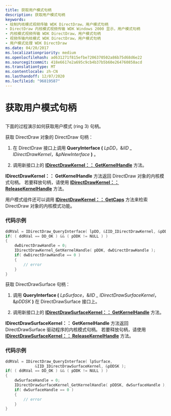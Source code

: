 ```yaml
---
title: 获取用户模式句柄
description: 获取用户模式句柄
keywords:
- 绘制内核模式视频传输 WDK DirectDraw，用户模式句柄
- DirectDraw 内核模式视频传输 WDK Windows 2000 显示，用户模式句柄
- 内核模式视频传输 WDK DirectDraw，用户模式句柄
- 视频传输内核模式 WDK DirectDraw，用户模式句柄
- 用户模式处理 WDK DirectDraw
ms.date: 04/20/2017
ms.localizationpriority: medium
ms.openlocfilehash: ad631271f815efbe7206370502a86b75d68d6e22
ms.sourcegitcommit: 418e6617e2a695c9cb4b37b5b60e264760858acd
ms.translationtype: MT
ms.contentlocale: zh-CN
ms.lasthandoff: 12/07/2020
ms.locfileid: "96819587"
---
```

# <a name="getting-the-user-mode-handles"></a>获取用户模式句柄


## <span id="ddk_getting_the_user_mode_handles_gg"></span><span id="DDK_GETTING_THE_USER_MODE_HANDLES_GG"></span>


下面的过程演示如何获取用户模式 (ring 3) 句柄。

获取 DirectDraw 对象的 DirectDraw 句柄：

1. 在 DirectDraw 接口上调用 **QueryInterface (** <em>LpDD</em>，&*IID \_ IDirectDrawKernel*，&<em>pNewInterface</em> **)** 。

2. 调用新接口上的 [**IDirectDrawKernel：： GetKernelHandle**](/windows/win32/api/ddkernel/nf-ddkernel-idirectdrawkernel-getkernelhandle) 方法。

**IDirectDrawKernel：： GetKernelHandle** 方法返回 DirectDraw 对象的内核模式句柄。 若要释放句柄，请使用 [**IDirectDrawKernel：： ReleaseKernelHandle**](/windows/win32/api/ddkernel/nf-ddkernel-idirectdrawkernel-releasekernelhandle) 方法。

用户模式组件还可以调用 [**IDirectDrawKernel：： GetCaps**](/windows/win32/api/ddkernel/nf-ddkernel-idirectdrawkernel-getcaps) 方法来检索 DirectDraw 对象的内核模式功能。

### <a name="span-idcode_samplespanspan-idcode_samplespancode-sample"></a><span id="code_sample"></span><span id="CODE_SAMPLE"></span>代码示例

```cpp
ddRVal = IDirectDraw_QueryInterface( lpDD, &IID_IDirectDrawKernel, &pDDK );
if( ( ddRVal == DD_OK ) && ( pDDK != NULL ) )
{
    dwDirectDrawHandle = 0;
    IDirectDrawKernel_GetKernelHandle( pDDK, dwDirectDrawHandle );
    if( dwDirectDrawHandle == 0 )
    {
        // error
    }
}
```

获取 DirectDrawSurface 句柄：

1. 调用 **QueryInterface (** <em>LpSurface</em>，&*IID \_ IDirectDrawSurfaceKernel*，&<em>pDDSK</em> **)** 在 DirectDrawSurface 接口上。

2. 调用新接口上的 [**IDirectDrawSurfaceKernel：： GetKernelHandle**](/windows/win32/api/ddkernel/nf-ddkernel-idirectdrawsurfacekernel-getkernelhandle) 方法。

**IDirectDrawSurfaceKernel：： GetKernelHandle** 方法返回 DirectDrawSurface 驱动程序的内核模式句柄。 若要释放句柄，请使用 [**IDirectDrawSurfaceKernel：： ReleaseKernelHandle**](/windows/win32/api/ddkernel/nf-ddkernel-idirectdrawsurfacekernel-releasekernelhandle) 方法。

### <a name="span-idcode_sample2spanspan-idcode_sample2spancode-sample"></a><span id="code_sample2"></span><span id="CODE_SAMPLE2"></span>代码示例

```cpp
ddRVal = IDirectDraw_QueryInterface( lpSurface,
             &IID_IDirectDrawSurfaceKernel, &pDDSK );
if( ( ddRVal == DD_OK ) && ( pDDK != NULL ) )
{
    dwSurfaceHandle = 0;
    IDirectDrawSurfaceKernel_GetKernelHandle( pDDSK, dwSurfaceHandle );
    if( dwSurfaceHandle == 0 )
    {
        // error
    }
}
```

 

